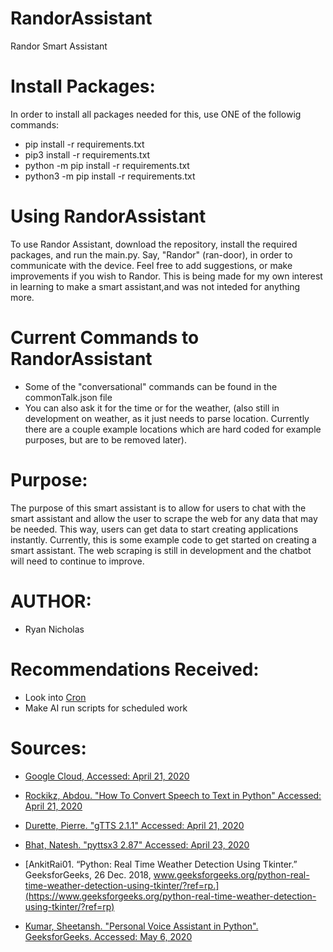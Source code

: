 # RandorAssistant
Randor Smart Assistant
# Install Packages:
In order to install all packages needed for this, use ONE of
the followig commands:

- pip install -r requirements.txt
- pip3 install -r requirements.txt
- python -m pip install -r requirements.txt
- python3 -m pip install -r requirements.txt

# Using RandorAssistant
To use Randor Assistant, download the repository,
install the required packages, and run the main.py. 
Say, "Randor" (ran-door), in order to communicate with 
the device. Feel free to add suggestions, or make improvements 
if you wish to Randor. This is being made for my own 
interest in learning to make a smart assistant,and was 
not inteded for anything more. 

# Current Commands to RandorAssistant
- Some of the "conversational" commands can be found in the commonTalk.json file
- You can also ask it for the time or for the weather, (also still in development on weather, as it just needs to parse location. Currently there are a couple example locations which are hard coded for example purposes, but are to be removed later).

# Purpose:
The purpose of this smart assistant is to allow for users to chat
with the smart assistant and allow the user to scrape the web for
any data that may be needed. This way, users can get data to
start creating applications instantly. Currently, this is some
example code to get started on creating a smart assistant. The web
scraping is still in development and the chatbot will need to continue 
to improve. 

# AUTHOR:
- Ryan Nicholas

# Recommendations Received:

- Look into [Cron](https://opensource.com/article/17/11/how-use-cron-linux)
- Make AI run scripts for scheduled work

# Sources:
- [Google Cloud, Accessed: April 21, 2020](https://cloud.google.com/speech-to-text/docs/how-to)

- [Rockikz, Abdou. "How To Convert Speech to Text in Python" Accessed: April 21, 2020](https://www.thepythoncode.com/article/using-speech-recognition-to-convert-speech-to-text-python)

- [Durette, Pierre. "gTTS 2.1.1" Accessed: April 21, 2020](https://pypi.org/project/gTTS/)

- [Bhat, Natesh. "pyttsx3 2.87" Accessed: April 23, 2020](https://pypi.org/project/pyttsx3/)

- [AnkitRai01. “Python: Real Time Weather Detection Using Tkinter.” GeeksforGeeks, 26 Dec. 2018, www.geeksforgeeks.org/python-real-time-weather-detection-using-tkinter/?ref=rp.](https://www.geeksforgeeks.org/python-real-time-weather-detection-using-tkinter/?ref=rp)

- [Kumar, Sheetansh. "Personal Voice Assistant in Python". GeeksforGeeks. Accessed: May 6, 2020](https://www.geeksforgeeks.org/personal-voice-assistant-in-python/)
